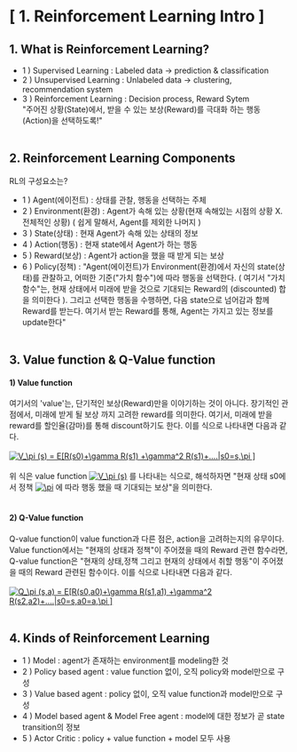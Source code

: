 # [ 1. Reinforcement Learning Intro ]

## 1. What is Reinforcement Learning?
- 1 ) Supervised Learning : Labeled data -> prediction & classification
- 2 ) Unsupervised Learning : Unlabeled data -> clustering, recommendation system
- 3 ) Reinforcement Learning : Decision process, Reward Sytem </br>
"주어진 상황(State)에서, 받을 수 있는 보상(Reward)를 극대화 하는 행동(Action)을 선택하도록!"
</br></br>
## 2. Reinforcement Learning Components </br>
RL의 구성요소는?
- 1 ) Agent(에이전트) : 상태를 관찰, 행동을 선택하는 주체
- 2 ) Environment(환경) : Agent가 속해 있는 상황(현재 속해있는 시점의 상황 X.전체적인 상황)
 ( 쉽게 말해서, Agent를 제외한 나머지 )
- 3 ) State(상태) : 현재 Agent가 속해 있는 상태의 정보
- 4 ) Action(행동) : 현재 state에서 Agent가 하는 행동
- 5 ) Reward(보상) : Agent가 action을 했을 때 받게 되는 보상
- 6 ) Policy(정책) :
"Agent(에이전트)가 Environment(환경)에서 자신의 state(상태)를 관찰하고, 어떠한 기준("가치 함수")에 따라 
행동을 선택한다. ( 여기서 "가치 함수"는, 현재 상태에서 미래에 받을 것으로 기대되는 Reward의 (discounted) 합을 
의미한다 ). 그리고 선택한 행동을 수행하면, 다음 state으로 넘어감과 함께 Reward를 받는다. 여기서 받는 Reward를 
통해, Agent는 가지고 있는 정보를 update한다"
</br></br>
## 3. Value function & Q-Value function
#### 1) Value function 
여기서의 'value'는, 단기적인 보상(Reward)만을 이야기하는 것이 아니다. 장기적인 관점에서, 미래에 받게 될 보상
까지 고려한 reward를 의미한다. 여기서, 미래에 받을 reward를 할인율(감마)를 통해 discount하기도 한다. 이를 식으로
나타내면 다음과 같다. </br></br>
<a href="https://www.codecogs.com/eqnedit.php?latex=V_\pi&space;(s)&space;=&space;E[R(s0)&plus;\gamma&space;R(s1)&space;&plus;\gamma^2&space;R(s2)&plus;....|s0=s,\pi&space;]" target="_blank"><img src="https://latex.codecogs.com/gif.latex?V_\pi&space;(s)&space;=&space;E[R(s0)&plus;\gamma&space;R(s1)&space;&plus;\gamma^2&space;R(s1)&plus;....|s0=s,\pi&space;]" title="V_\pi (s) = E[R(s0)+\gamma R(s1) +\gamma^2 R(s1)+....|s0=s,\pi ]" /></a>
</br></br>
위 식은 value function <a href="https://www.codecogs.com/eqnedit.php?latex=V_\pi&space;(s)" target="_blank"><img src="https://latex.codecogs.com/gif.latex?V_\pi&space;(s)" title="V_\pi (s)" /></a>
를 나타내는 식으로, 해석하자면 "현재 상태 s0에서 정책 <a href="https://www.codecogs.com/eqnedit.php?latex=\pi" target="_blank"><img src="https://latex.codecogs.com/gif.latex?\pi" title="\pi" /></a>
에 따라 행동 했을 때 기대되는 보상"을 의미한다. </br> </br>

#### 2) Q-Value function
Q-value function이 value function과 다른 점은, action을 고려하는지의 유무이다. Value function에서는 
"현재의 상태과 정책"이 주어졌을 때의 Reward 관련 함수라면, Q-value function은 "현재의 상태,정책 그리고 현재의
상태에서 취할 행동"이 주어졌을 때의 Reward 관련된 함수이다. 이를 식으로 나타내면 다음과 같다. </br></br>
<a href="https://www.codecogs.com/eqnedit.php?latex=Q_\pi&space;(s,a)&space;=&space;E[R(s0,a0)&plus;\gamma&space;R(s1,a1)&space;&plus;\gamma^2&space;R(s2,a2)&plus;....|s0=s,a0=a,\pi&space;]" target="_blank"><img src="https://latex.codecogs.com/gif.latex?Q_\pi&space;(s,a)&space;=&space;E[R(s0,a0)&plus;\gamma&space;R(s1,a1)&space;&plus;\gamma^2&space;R(s2,a2)&plus;....|s0=s,a0=a,\pi&space;]" title="Q_\pi (s,a) = E[R(s0,a0)+\gamma R(s1,a1) +\gamma^2 R(s2,a2)+....|s0=s,a0=a,\pi ]" /></a>
</br></br>
## 4. Kinds of Reinforcement Learning
- 1 ) Model : agent가 존재하는 environment를 modeling한 것
- 2 ) Policy based agent : value function 없이, 오직 policy와 model만으로 구성
- 3 ) Value based agent : policy 없이, 오직 value function과 model만으로 구성
- 4 ) Model based agent & Model Free agent : model에 대한 정보가 곧 state transition의 정보
- 5 ) Actor Critic : policy + value function + model 모두 사용 
